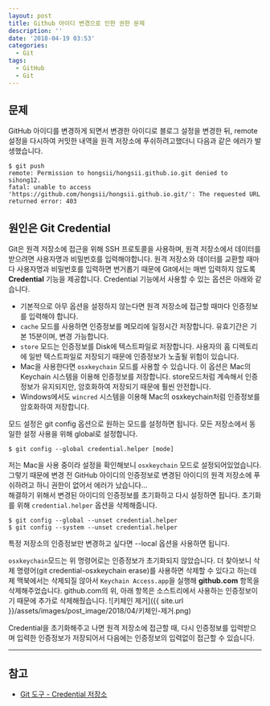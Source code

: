 ```yaml
---
layout: post
title: Github 아이디 변경으로 인한 권한 문제
description: ''
date: '2018-04-19 03:53'
categories:
  - Git
tags:
  - GitHub
  - Git
---
```


## 문제
GitHub 아이디를 변경하게 되면서 변경한 아이디로 블로그 설정을 변경한 뒤, remote 설정을 다시하여 커밋한 내역을 원격 저장소에 푸쉬하려고했더니 다음과 같은 에러가 발생했습니다.

``` github
$ git push
remote: Permission to hongsii/hongsii.github.io.git denied to sihong12.
fatal: unable to access 'https://github.com/hongsii/hongsii.github.io.git/': The requested URL returned error: 403
```

## 원인은 Git Credential
Git은 원격 저장소에 접근을 위해 SSH 프로토콜을 사용하며, 원격 저장소에서 데이터를 받으려면 사용자명과 비밀번호를 입력해야합니다. 원격 저장소와 데이터를 교환할 때마다 사용자명과 비밀번호를 입력하면 번거롭기 때문에 Git에서는 매번 입력하지 않도록 **Credential** 기능을 제공합니다. Credential 기능에서 사용할 수 있는 옵션은 아래와 같습니다.

* 기본적으로 아무 옵션을 설정하지 않는다면 원격 저장소에 접근할 때마다 인증정보를 입력해야 합니다.
* `cache` 모드를 사용하면 인증정보를 메모리에 일정시간 저장합니다. 유효기간은 기본 15분이며, 변경 가능합니다.
* `store` 모드는 인증정보를 Disk에 텍스트파일로 저장합니다. 사용자의 홈 디렉토리에 일반 텍스트파일로 저장되기 때문에 인증정보가 노출될 위험이 있습니다.
* Mac을 사용한다면 `osxkeychain` 모드를 사용할 수 있습니다. 이 옵션은 Mac의 Keychain 시스템을 이용해 인증정보를 저장합니다. store모드처럼 계속해서 인증정보가 유지되지만, 암호화하여 저장되기 때문에 훨씬 안전합니다.
* Windows에서도 `wincred` 시스템을 이용해 Mac의 osxkeychain처럼 인증정보를 암호화하여 저장합니다.

모드 설정은 git config 옵션으로 원하는 모드를 설정하면 됩니다. 모든 저장소에서 동일한 설정 사용을 위해 global로 설정합니다.
``` github
$ git config --global credential.helper [mode]
```
저는 Mac을 사용 중이라 설정을 확인해보니 `osxkeychain` 모드로 설정되어있었습니다. 그렇기 때문에 변경 전 GitHub 아이디의 인증정보로 변경된 아이디의 원격 저장소에 푸쉬하려고 하니 권한이 없어서 에러가 났습니다...<br/>
해결하기 위해서 변경된 아이디의 인증정보를 초기화하고 다시 설정하면 됩니다. 초기화를 위해 `credential.helper` 옵션을 삭제해줍니다.
``` github
$ git config --global --unset credential.helper
$ git config --system --unset credential.helper
```
특정 저장소의 인증정보만 변경하고 싶다면 --local 옵션을 사용하면 됩니다. <br/>


`osxkeychain`모드는 위 명령어로는 인증정보가 초기화되지 않았습니다. 더 찾아보니 삭제 명령어(git credential-osxkeychain erase)를 사용하면 삭제할 수 있다고 하는데 제 맥북에서는 삭제되질 않아서 `Keychain Access.app`을 실행해 **github.com** 항목을 삭제해주었습니다. github.com의 위, 아래 항목은 소스트리에서 사용하는 인증정보이기 때문에 추가로 삭제해줬습니다.
![키체인 제거]({{ site.url }}/assets/images/post_image/2018/04/키체인-제거.png)

Credential을 초기화해주고 나면 원격 저장소에 접근할 때, 다시 인증정보를 입력받으며 입력한 인증정보가 저장되어서 다음에는 인증정보의 입력없이 접근할 수 있습니다.

---------------

## 참고

* [Git 도구 - Credential 저장소](https://git-scm.com/book/ko/v2/Git-%EB%8F%84%EA%B5%AC-Credential-%EC%A0%80%EC%9E%A5%EC%86%8C)

